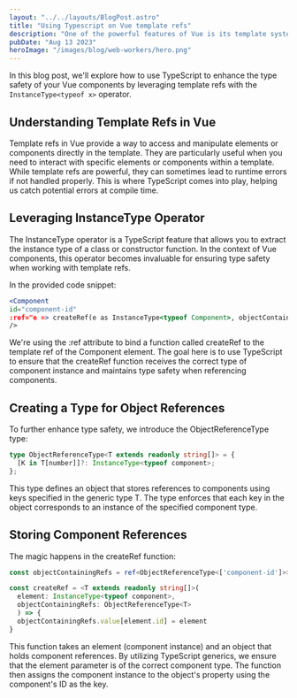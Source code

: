 ```yaml
---
layout: "../../layouts/BlogPost.astro"
title: "Using Typescript on Vue template refs"
description: "One of the powerful features of Vue is its template system, which provides a declarative way to render UI components. In this blog post, we'll dive into how you can enhance the type safety of your Vue components using TypeScript and template refs."
pubDate: "Aug 13 2023"
heroImage: "/images/blog/web-workers/hero.png"
---
```


In this blog post, we'll explore how to use TypeScript to enhance the type safety of your Vue components by leveraging template refs with the `InstanceType<typeof x>` operator. 

## Understanding Template Refs in Vue

Template refs in Vue provide a way to access and manipulate elements or components directly in the template. They are particularly useful when you need to interact with specific elements or components within a template. While template refs are powerful, they can sometimes lead to runtime errors if not handled properly. This is where TypeScript comes into play, helping us catch potential errors at compile time.

## Leveraging InstanceType<typeof x> Operator

The InstanceType<typeof x> operator is a TypeScript feature that allows you to extract the instance type of a class or constructor function. In the context of Vue components, this operator becomes invaluable for ensuring type safety when working with template refs.

In the provided code snippet:

```jsx
<Component
id="component-id"
:ref="e => createRef(e as InstanceType<typeof Component>, objectContainingRefs)"
/>
```

We're using the :ref attribute to bind a function called createRef to the template ref of the Component element. The goal here is to use TypeScript to ensure that the createRef function receives the correct type of component instance and maintains type safety when referencing components.

## Creating a Type for Object References

To further enhance type safety, we introduce the ObjectReferenceType type:

```ts
type ObjectReferenceType<T extends readonly string[]> = {
  [K in T[number]]?: InstanceType<typeof component>;
};
```

This type defines an object that stores references to components using keys specified in the generic type T. The type enforces that each key in the object corresponds to an instance of the specified component type.

## Storing Component References

The magic happens in the createRef function:

```ts
const objectContainingRefs = ref<ObjectReferenceType<['component-id']>>({})

const createRef = <T extends readonly string[]>(
  element: InstanceType<typeof component>, 
  objectContainingRefs: ObjectReferenceType<T>
  ) => {
  objectContainingRefs.value[element.id] = element
}
```

This function takes an element (component instance) and an object that holds component references. By utilizing TypeScript generics, we ensure that the element parameter is of the correct component type. The function then assigns the component instance to the object's property using the component's ID as the key.